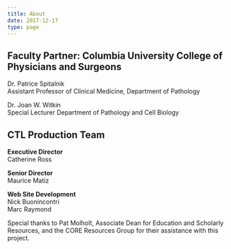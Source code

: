 ```yaml
---
title: About
date: 2017-12-17
type: page
---
```

<div class="pagecontentbody">
<h2>Faculty Partner: Columbia University College of Physicians and Surgeons</h2>

<p>Dr. Patrice Spitalnik<br>
Assistant Professor of Clinical Medicine, Department of Pathology</p>

<p>Dr. Joan W. Witkin<br>
Special Lecturer Department of Pathology and Cell Biology</p>


<h2><span class="caps">CTL</span> Production Team</h2>

<p><b>Executive Director</b><br>
Catherine Ross</p>

<p><b>Senior Director</b><br>
Maurice Matiz</p>

<p><b>Web Site Development</b><br>
Nick Buonincontri<br>
Marc Raymond</p>

<p>Special thanks to Pat Molholt, Associate Dean for Education and Scholarly Resources, and the <span class="caps">CORE</span> Resources Group for their assistance with this project.</p>
</div>
